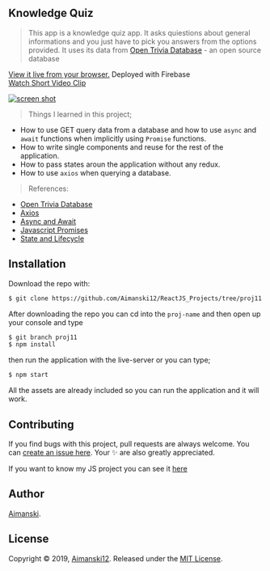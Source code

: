 ## Knowledge Quiz

> This app is a knowledge quiz app. It asks quiestions about general informations and you just have to pick you answers from the options provided. It uses its data from [Open Trivia Database](https://opentdb.com/api_config.php) - an open source database 

[View it live from your browser.](http://bit.ly/2QAur1E) Deployed with Firebase<br>
[Watch Short Video Clip](https://youtu.be/ngMWwH9n-lA) <br>

<div float="left">
  <a href="https://youtu.be/ngMWwH9n-lA">
    <img src="https://github.com/Aimanski12/proj-resource/blob/master/libs/react/react11-knowledgequiz.gif" alt="screen shot">
  </a>
</div>

> Things I learned in this project;
  * How to use GET query data from a database and how to use `async` and `await` functions when implicitly using `Promise` functions.
  * How to write single components and reuse for the rest of the application.
  * How to pass states aroun the application without any redux.
  * How to use `axios` when querying a database.
  
  > References:
  * [Open Trivia Database](https://opentdb.com/api_config.php)
  * [Axios](https://www.npmjs.com/package/axios)
  * [Async and Await](https://developer.mozilla.org/en-US/docs/Web/JavaScript/Reference/Statements/async_function)
  * [Javascript Promises](https://developer.mozilla.org/en-US/docs/Web/JavaScript/Reference/Global_Objects/Promise)
  * [State and Lifecycle](https://reactjs.org/docs/state-and-lifecycle.html)

## Installation

Download the repo with:

```bash
$ git clone https://github.com/Aimanski12/ReactJS_Projects/tree/proj11 proj-name
```

After downloading the repo you can cd into the `proj-name` and then open up your console and type 

```bash
$ git branch proj11
$ npm install
```

then run the application with the live-server or you can type;

```bash
$ npm start
```

All the assets are already included so you can run the application and it will work. 

## Contributing

If you find bugs with this project, pull requests are always welcome. You can [create an issue here](https://github.com/Aimanski12/ReactJS_Projects/issues/new).
Your :sparkles: are also greatly appreciated.

If you want to know my JS project you can see it [here](http://bit.ly/aiman-javascript-projects)

## Author

[Aimanski](http://bit.ly/aiman-profile-github).

## License 

Copyright © 2019, [Aimanski12](http://bit.ly/aiman-profile-github).
Released under the [MIT License](LICENSE).

